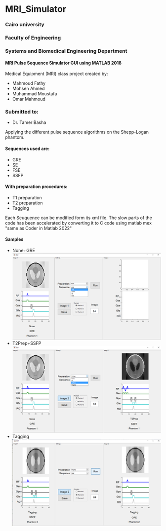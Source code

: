 # MRI_Simulator

### Cairo university
### Faculty of Engineering
### Systems and Biomedical Engineering Department


#### MRI Pulse Sequence Simulator GUI using MATLAB 2018
Medical Equipment (MRI) class project created by:
- Mahmoud Fathy
- Mohsen Ahmed
- Muhammad Moustafa
- Omar Mahmoud

### Submitted to:
- Dr. Tamer Basha

Applying the different pulse sequence algorithms on the Shepp-Logan phantom.

#### Sequences used are:
- GRE 
- SE
- FSE
- SSFP

#### With preparation procedures:
- T1 preparation
- T2 preparation
- Tagging

Each Seuquence can be modified form its xml file.
The slow parts of the code has been accelerated by converting it to C code using matlab mex "same as Coder in Matlab 2022"

#### Samples
- None+GRE
![None+GRE](samples/none_gre.png?raw=true)
- T2Prep+SSFP
![T2Prep+SSFP](samples/t2prep_ssfp.png?raw=true)
- Tagging
![Tagging](samples/tagging.png?raw=true)
